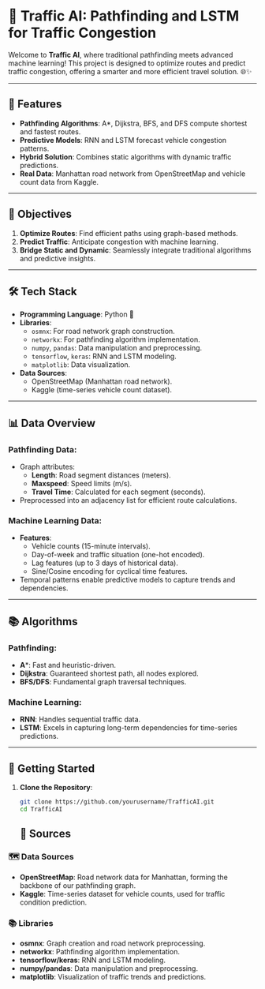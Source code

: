 # 🚦 Traffic AI: Pathfinding and LSTM for Traffic Congestion

Welcome to **Traffic AI**, where traditional pathfinding meets advanced machine learning! This project is designed to optimize routes and predict traffic congestion, offering a smarter and more efficient travel solution. 🌐✨

---

## 🌟 **Features**
- **Pathfinding Algorithms**: A*, Dijkstra, BFS, and DFS compute shortest and fastest routes.
- **Predictive Models**: RNN and LSTM forecast vehicle congestion patterns.
- **Hybrid Solution**: Combines static algorithms with dynamic traffic predictions.
- **Real Data**: Manhattan road network from OpenStreetMap and vehicle count data from Kaggle.

---

## 📌 **Objectives**
1. **Optimize Routes**: Find efficient paths using graph-based methods.
2. **Predict Traffic**: Anticipate congestion with machine learning.
3. **Bridge Static and Dynamic**: Seamlessly integrate traditional algorithms and predictive insights.

---

## 🛠️ **Tech Stack**
- **Programming Language**: Python 🐍
- **Libraries**:
  - `osmnx`: For road network graph construction.
  - `networkx`: For pathfinding algorithm implementation.
  - `numpy`, `pandas`: Data manipulation and preprocessing.
  - `tensorflow`, `keras`: RNN and LSTM modeling.
  - `matplotlib`: Data visualization.
- **Data Sources**:
  - OpenStreetMap (Manhattan road network).
  - Kaggle (time-series vehicle count dataset).

---

## 📊 **Data Overview**
### Pathfinding Data:
- Graph attributes:
  - **Length**: Road segment distances (meters).
  - **Maxspeed**: Speed limits (m/s).
  - **Travel Time**: Calculated for each segment (seconds).
- Preprocessed into an adjacency list for efficient route calculations.

### Machine Learning Data:
- **Features**:
  - Vehicle counts (15-minute intervals).
  - Day-of-week and traffic situation (one-hot encoded).
  - Lag features (up to 3 days of historical data).
  - Sine/Cosine encoding for cyclical time features.
- Temporal patterns enable predictive models to capture trends and dependencies.

---

## 📚 **Algorithms**
### Pathfinding:
- **A***: Fast and heuristic-driven.
- **Dijkstra**: Guaranteed shortest path, all nodes explored.
- **BFS/DFS**: Fundamental graph traversal techniques.

### Machine Learning:
- **RNN**: Handles sequential traffic data.
- **LSTM**: Excels in capturing long-term dependencies for time-series predictions.

---

## 🚀 **Getting Started**
1. **Clone the Repository**:
   ```bash      
   git clone https://github.com/yourusername/TrafficAI.git
   cd TrafficAI
   ```
   ## 📜 **Sources**

### 🗺️ **Data Sources**
- **OpenStreetMap**: Road network data for Manhattan, forming the backbone of our pathfinding graph.
- **Kaggle**: Time-series dataset for vehicle counts, used for traffic condition prediction.

### 📚 **Libraries**
- **osmnx**: Graph creation and road network preprocessing.
- **networkx**: Pathfinding algorithm implementation.
- **tensorflow/keras**: RNN and LSTM modeling.
- **numpy/pandas**: Data manipulation and preprocessing.
- **matplotlib**: Visualization of traffic trends and predictions.
  
   
   

